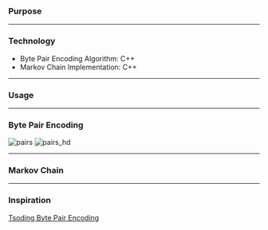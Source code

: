 ### Purpose

****
### Technology
- Byte Pair Encoding Algorithm: C++ 
- Markov Chain Implementation: C++
****
### Usage

****
### Byte Pair Encoding
![pairs](https://github.com/user-attachments/assets/bd4b1de2-2923-4d68-bfb5-d4923d0fcc76)
![pairs_hd](https://github.com/user-attachments/assets/18d0f116-90f9-47ca-8548-bae393735d7d)


****
### Markov Chain

****
### Inspiration
[Tsoding Byte Pair Encoding](https://youtu.be/rqfy_VPuqps?si=re7YUX5FYQkonZJC)
